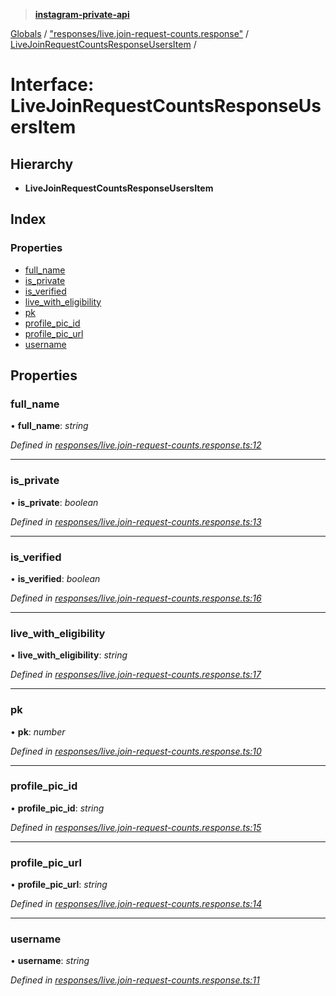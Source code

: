 > **[instagram-private-api](../README.md)**

[Globals](../README.md) / ["responses/live.join-request-counts.response"](../modules/_responses_live_join_request_counts_response_.md) / [LiveJoinRequestCountsResponseUsersItem](_responses_live_join_request_counts_response_.livejoinrequestcountsresponseusersitem.md) /

# Interface: LiveJoinRequestCountsResponseUsersItem

## Hierarchy

* **LiveJoinRequestCountsResponseUsersItem**

## Index

### Properties

* [full_name](_responses_live_join_request_counts_response_.livejoinrequestcountsresponseusersitem.md#full_name)
* [is_private](_responses_live_join_request_counts_response_.livejoinrequestcountsresponseusersitem.md#is_private)
* [is_verified](_responses_live_join_request_counts_response_.livejoinrequestcountsresponseusersitem.md#is_verified)
* [live_with_eligibility](_responses_live_join_request_counts_response_.livejoinrequestcountsresponseusersitem.md#live_with_eligibility)
* [pk](_responses_live_join_request_counts_response_.livejoinrequestcountsresponseusersitem.md#pk)
* [profile_pic_id](_responses_live_join_request_counts_response_.livejoinrequestcountsresponseusersitem.md#profile_pic_id)
* [profile_pic_url](_responses_live_join_request_counts_response_.livejoinrequestcountsresponseusersitem.md#profile_pic_url)
* [username](_responses_live_join_request_counts_response_.livejoinrequestcountsresponseusersitem.md#username)

## Properties

###  full_name

• **full_name**: *string*

*Defined in [responses/live.join-request-counts.response.ts:12](https://github.com/dilame/instagram-private-api/blob/173bc62/src/responses/live.join-request-counts.response.ts#L12)*

___

###  is_private

• **is_private**: *boolean*

*Defined in [responses/live.join-request-counts.response.ts:13](https://github.com/dilame/instagram-private-api/blob/173bc62/src/responses/live.join-request-counts.response.ts#L13)*

___

###  is_verified

• **is_verified**: *boolean*

*Defined in [responses/live.join-request-counts.response.ts:16](https://github.com/dilame/instagram-private-api/blob/173bc62/src/responses/live.join-request-counts.response.ts#L16)*

___

###  live_with_eligibility

• **live_with_eligibility**: *string*

*Defined in [responses/live.join-request-counts.response.ts:17](https://github.com/dilame/instagram-private-api/blob/173bc62/src/responses/live.join-request-counts.response.ts#L17)*

___

###  pk

• **pk**: *number*

*Defined in [responses/live.join-request-counts.response.ts:10](https://github.com/dilame/instagram-private-api/blob/173bc62/src/responses/live.join-request-counts.response.ts#L10)*

___

###  profile_pic_id

• **profile_pic_id**: *string*

*Defined in [responses/live.join-request-counts.response.ts:15](https://github.com/dilame/instagram-private-api/blob/173bc62/src/responses/live.join-request-counts.response.ts#L15)*

___

###  profile_pic_url

• **profile_pic_url**: *string*

*Defined in [responses/live.join-request-counts.response.ts:14](https://github.com/dilame/instagram-private-api/blob/173bc62/src/responses/live.join-request-counts.response.ts#L14)*

___

###  username

• **username**: *string*

*Defined in [responses/live.join-request-counts.response.ts:11](https://github.com/dilame/instagram-private-api/blob/173bc62/src/responses/live.join-request-counts.response.ts#L11)*